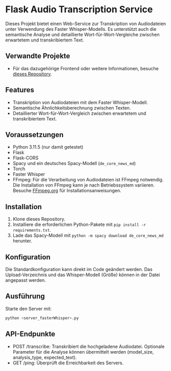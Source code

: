 # Flask Audio Transcription Service

Dieses Projekt bietet einen Web-Service zur Transkription von Audiodateien unter Verwendung des Faster Whisper-Modells. Es unterstützt auch die semantische Analyse und detaillierte Wort-für-Wort-Vergleiche zwischen erwartetem und transkribiertem Text.

## Verwandte Projekte

- Für das dazugehörige Frontend oder weitere Informationen, besuche [dieses Repository](<URL>).


## Features

- Transkription von Audiodateien mit dem Faster Whisper-Modell.
- Semantische Ähnlichkeitsberechnung zwischen Texten.
- Detaillierter Wort-für-Wort-Vergleich zwischen erwartetem und transkribiertem Text.


## Voraussetzungen

- Python 3.11.5 (nur damit getestet)
- Flask
- Flask-CORS
- Spacy und ein deutsches Spacy-Modell (`de_core_news_md`)
- Torch
- Faster Whisper
- FFmpeg: Für die Verarbeitung von Audiodateien ist FFmpeg notwendig. Die Installation von FFmpeg kann je nach Betriebssystem variieren. Besuche [FFmpeg.org](https://ffmpeg.org//) für Installationsanweisungen.

## Installation

1. Klone dieses Repository.
2. Installiere die erforderlichen Python-Pakete mit `pip install -r requirements.txt`.
3. Lade das Spacy-Modell mit `python -m spacy download de_core_news_md` herunter.

## Konfiguration

Die Standardkonfiguration kann direkt im Code geändert werden. Das Upload-Verzeichnis und das Whisper-Modell (Größe) können in der Datei angepasst werden.

## Ausführung

Starte den Server mit:

```bash
python <server_fasterWhisper>.py
```
## API-Endpunkte

 -   POST /transcribe: Transkribiert die hochgeladene Audiodatei. Optionale Parameter für die Analyse können übermittelt werden (model_size, analysis_type, expected_text).
 -   GET /ping: Überprüft die Erreichbarkeit des Servers.
